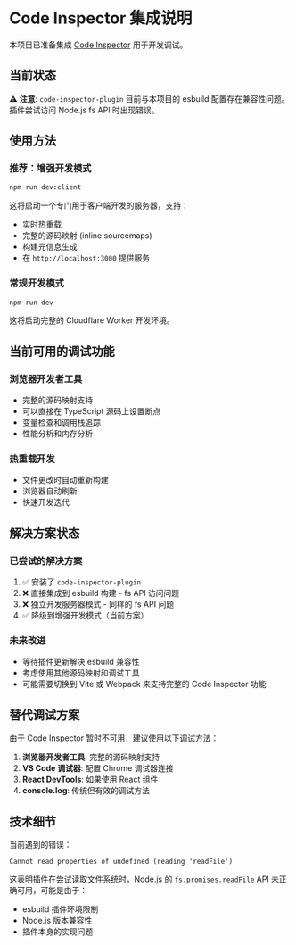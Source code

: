 # Code Inspector 集成说明

本项目已准备集成 [Code Inspector](https://inspector.fe-dev.cn/) 用于开发调试。

## 当前状态

⚠️ **注意**: `code-inspector-plugin` 目前与本项目的 esbuild 配置存在兼容性问题。插件尝试访问 Node.js
fs API 时出现错误。

## 使用方法

### 推荐：增强开发模式

```bash
npm run dev:client
```

这将启动一个专门用于客户端开发的服务器，支持：

- 实时热重载
- 完整的源码映射 (inline sourcemaps)
- 构建元信息生成
- 在 `http://localhost:3000` 提供服务

### 常规开发模式

```bash
npm run dev
```

这将启动完整的 Cloudflare Worker 开发环境。

## 当前可用的调试功能

### 浏览器开发者工具

- 完整的源码映射支持
- 可以直接在 TypeScript 源码上设置断点
- 变量检查和调用栈追踪
- 性能分析和内存分析

### 热重载开发

- 文件更改时自动重新构建
- 浏览器自动刷新
- 快速开发迭代

## 解决方案状态

### 已尝试的解决方案

1. ✅ 安装了 `code-inspector-plugin`
2. ❌ 直接集成到 esbuild 构建 - fs API 访问问题
3. ❌ 独立开发服务器模式 - 同样的 fs API 问题
4. ✅ 降级到增强开发模式（当前方案）

### 未来改进

- 等待插件更新解决 esbuild 兼容性
- 考虑使用其他源码映射和调试工具
- 可能需要切换到 Vite 或 Webpack 来支持完整的 Code Inspector 功能

## 替代调试方案

由于 Code Inspector 暂时不可用，建议使用以下调试方法：

1. **浏览器开发者工具**: 完整的源码映射支持
2. **VS Code 调试器**: 配置 Chrome 调试器连接
3. **React DevTools**: 如果使用 React 组件
4. **console.log**: 传统但有效的调试方法

## 技术细节

当前遇到的错误：

```
Cannot read properties of undefined (reading 'readFile')
```

这表明插件在尝试读取文件系统时，Node.js 的 `fs.promises.readFile` API 未正确可用，可能是由于：

- esbuild 插件环境限制
- Node.js 版本兼容性
- 插件本身的实现问题
